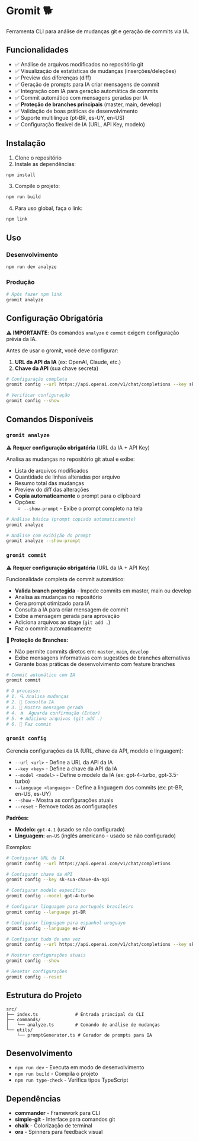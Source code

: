 # Gromit 🐕

Ferramenta CLI para análise de mudanças git e geração de commits via IA.

## Funcionalidades

- ✅ Análise de arquivos modificados no repositório git
- ✅ Visualização de estatísticas de mudanças (inserções/deleções)
- ✅ Preview das diferenças (diff)
- ✅ Geração de prompts para IA criar mensagens de commit
- ✅ Integração com IA para geração automática de commits
- ✅ Commit automático com mensagens geradas por IA
- ✅ **Proteção de branches principais** (master, main, develop)
- ✅ Validação de boas práticas de desenvolvimento  
- ✅ Suporte multilíngue (pt-BR, es-UY, en-US)
- ✅ Configuração flexível de IA (URL, API Key, modelo)

## Instalação

1. Clone o repositório
2. Instale as dependências:
```bash
npm install
```

3. Compile o projeto:
```bash
npm run build
```

4. Para uso global, faça o link:
```bash
npm link
```

## Uso

### Desenvolvimento
```bash
npm run dev analyze
```

### Produção
```bash
# Após fazer npm link
gromit analyze
```

## Configuração Obrigatória

⚠️ **IMPORTANTE**: Os comandos `analyze` e `commit` exigem configuração prévia da IA.

Antes de usar o gromit, você deve configurar:
1. **URL da API da IA** (ex: OpenAI, Claude, etc.)
2. **Chave da API** (sua chave secreta)

```bash
# Configuração completa
gromit config --url https://api.openai.com/v1/chat/completions --key sk-sua-chave

# Verificar configuração
gromit config --show
```

## Comandos Disponíveis

### `gromit analyze`
⚠️ **Requer configuração obrigatória** (URL da IA + API Key)

Analisa as mudanças no repositório git atual e exibe:
- Lista de arquivos modificados
- Quantidade de linhas alteradas por arquivo
- Resumo total das mudanças
- Preview do diff das alterações
- **Copia automaticamente** o prompt para o clipboard
- Opções:
  - `--show-prompt` - Exibe o prompt completo na tela

```bash
# Análise básica (prompt copiado automaticamente)
gromit analyze

# Análise com exibição do prompt
gromit analyze --show-prompt
```

### `gromit commit`
⚠️ **Requer configuração obrigatória** (URL da IA + API Key)

Funcionalidade completa de commit automático:
- **Valida branch protegida** - Impede commits em master, main ou develop
- Analisa as mudanças no repositório
- Gera prompt otimizado para IA
- Consulta a IA para criar mensagem de commit
- Exibe a mensagem gerada para aprovação
- Adiciona arquivos ao stage (`git add .`)
- Faz o commit automaticamente

**🚫 Proteção de Branches:**
- Não permite commits diretos em: `master`, `main`, `develop`
- Exibe mensagens informativas com sugestões de branches alternativas
- Garante boas práticas de desenvolvimento com feature branches

```bash
# Commit automático com IA
gromit commit

# O processo:
# 1. 🔍 Analisa mudanças
# 2. 🤖 Consulta IA 
# 3. 💬 Mostra mensagem gerada
# 4. ⏸️  Aguarda confirmação (Enter)
# 5. ➕ Adiciona arquivos (git add .)
# 6. 📝 Faz commit
```

### `gromit config`
Gerencia configurações da IA (URL, chave da API, modelo e linguagem):
- `--url <url>` - Define a URL da API da IA
- `--key <key>` - Define a chave da API da IA
- `--model <model>` - Define o modelo da IA (ex: gpt-4-turbo, gpt-3.5-turbo)
- `--language <language>` - Define a linguagem dos commits (ex: pt-BR, en-US, es-UY)
- `--show` - Mostra as configurações atuais
- `--reset` - Remove todas as configurações

**Padrões:**
- **Modelo:** `gpt-4.1` (usado se não configurado)
- **Linguagem:** `en-US` (inglês americano - usado se não configurado)

Exemplos:
```bash
# Configurar URL da IA
gromit config --url https://api.openai.com/v1/chat/completions

# Configurar chave da API
gromit config --key sk-sua-chave-da-api

# Configurar modelo específico
gromit config --model gpt-4-turbo

# Configurar linguagem para português brasileiro
gromit config --language pt-BR

# Configurar linguagem para espanhol uruguayo
gromit config --language es-UY

# Configurar tudo de uma vez
gromit config --url https://api.openai.com/v1/chat/completions --key sk-sua-chave --model gpt-4-turbo --language pt-BR

# Mostrar configurações atuais
gromit config --show

# Resetar configurações
gromit config --reset
```

## Estrutura do Projeto

```
src/
├── index.ts              # Entrada principal da CLI
├── commands/
│   └── analyze.ts        # Comando de análise de mudanças
└── utils/
    └── promptGenerator.ts # Gerador de prompts para IA
```

## Desenvolvimento

- `npm run dev` - Executa em modo de desenvolvimento
- `npm run build` - Compila o projeto
- `npm run type-check` - Verifica tipos TypeScript

## Dependências

- **commander** - Framework para CLI
- **simple-git** - Interface para comandos git
- **chalk** - Colorização de terminal
- **ora** - Spinners para feedback visual 